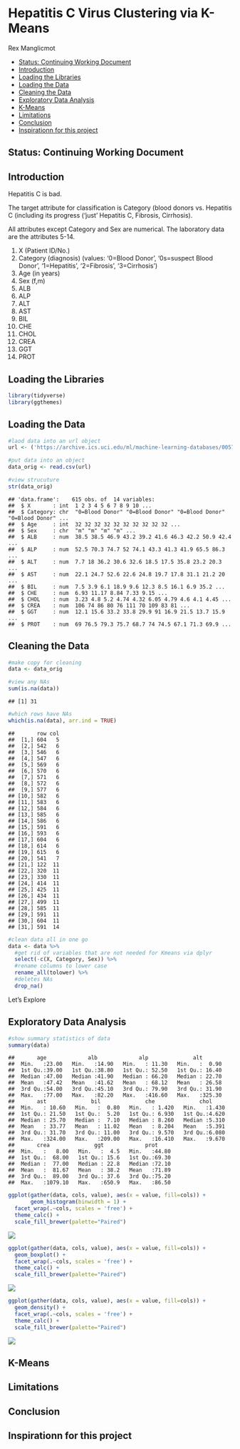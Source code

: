 Hepatitis C Virus Clustering via K-Means
================
Rex Manglicmot

-   <a href="#status-continuing-working-document"
    id="toc-status-continuing-working-document">Status: Continuing Working
    Document</a>
-   <a href="#introduction" id="toc-introduction">Introduction</a>
-   <a href="#loading-the-libraries" id="toc-loading-the-libraries">Loading
    the Libraries</a>
-   <a href="#loading-the-data" id="toc-loading-the-data">Loading the
    Data</a>
-   <a href="#cleaning-the-data" id="toc-cleaning-the-data">Cleaning the
    Data</a>
-   <a href="#exploratory-data-analysis"
    id="toc-exploratory-data-analysis">Exploratory Data Analysis</a>
-   <a href="#k-means" id="toc-k-means">K-Means</a>
-   <a href="#limitations" id="toc-limitations">Limitations</a>
-   <a href="#conclusion" id="toc-conclusion">Conclusion</a>
-   <a href="#inspirationn-for-this-project"
    id="toc-inspirationn-for-this-project">Inspirationn for this project</a>

## Status: Continuing Working Document

## Introduction

Hepatitis C is bad.

The target attribute for classification is Category (blood donors
vs. Hepatitis C (including its progress (‘just’ Hepatitis C, Fibrosis,
Cirrhosis).

All attributes except Category and Sex are numerical. The laboratory
data are the attributes 5-14.

1)  X (Patient ID/No.)
2)  Category (diagnosis) (values: ‘0=Blood Donor’, ‘0s=suspect Blood
    Donor’, ‘1=Hepatitis’, ‘2=Fibrosis’, ‘3=Cirrhosis’)
3)  Age (in years)
4)  Sex (f,m)
5)  ALB
6)  ALP
7)  ALT
8)  AST
9)  BIL
10) CHE
11) CHOL
12) CREA
13) GGT
14) PROT

## Loading the Libraries

``` r
library(tidyverse)
library(ggthemes)
```

## Loading the Data

``` r
#laod data into an url object
url <- ('https://archive.ics.uci.edu/ml/machine-learning-databases/00571/hcvdat0.csv')

#put data into an object
data_orig <- read.csv(url)

#view strucuture
str(data_orig)
```

    ## 'data.frame':    615 obs. of  14 variables:
    ##  $ X       : int  1 2 3 4 5 6 7 8 9 10 ...
    ##  $ Category: chr  "0=Blood Donor" "0=Blood Donor" "0=Blood Donor" "0=Blood Donor" ...
    ##  $ Age     : int  32 32 32 32 32 32 32 32 32 32 ...
    ##  $ Sex     : chr  "m" "m" "m" "m" ...
    ##  $ ALB     : num  38.5 38.5 46.9 43.2 39.2 41.6 46.3 42.2 50.9 42.4 ...
    ##  $ ALP     : num  52.5 70.3 74.7 52 74.1 43.3 41.3 41.9 65.5 86.3 ...
    ##  $ ALT     : num  7.7 18 36.2 30.6 32.6 18.5 17.5 35.8 23.2 20.3 ...
    ##  $ AST     : num  22.1 24.7 52.6 22.6 24.8 19.7 17.8 31.1 21.2 20 ...
    ##  $ BIL     : num  7.5 3.9 6.1 18.9 9.6 12.3 8.5 16.1 6.9 35.2 ...
    ##  $ CHE     : num  6.93 11.17 8.84 7.33 9.15 ...
    ##  $ CHOL    : num  3.23 4.8 5.2 4.74 4.32 6.05 4.79 4.6 4.1 4.45 ...
    ##  $ CREA    : num  106 74 86 80 76 111 70 109 83 81 ...
    ##  $ GGT     : num  12.1 15.6 33.2 33.8 29.9 91 16.9 21.5 13.7 15.9 ...
    ##  $ PROT    : num  69 76.5 79.3 75.7 68.7 74 74.5 67.1 71.3 69.9 ...

## Cleaning the Data

``` r
#make copy for cleaning
data <- data_orig

#view any NAs
sum(is.na(data))
```

    ## [1] 31

``` r
#which rows have NAs
which(is.na(data), arr.ind = TRUE)
```

    ##       row col
    ##  [1,] 604   5
    ##  [2,] 542   6
    ##  [3,] 546   6
    ##  [4,] 547   6
    ##  [5,] 569   6
    ##  [6,] 570   6
    ##  [7,] 571   6
    ##  [8,] 572   6
    ##  [9,] 577   6
    ## [10,] 582   6
    ## [11,] 583   6
    ## [12,] 584   6
    ## [13,] 585   6
    ## [14,] 586   6
    ## [15,] 591   6
    ## [16,] 593   6
    ## [17,] 604   6
    ## [18,] 614   6
    ## [19,] 615   6
    ## [20,] 541   7
    ## [21,] 122  11
    ## [22,] 320  11
    ## [23,] 330  11
    ## [24,] 414  11
    ## [25,] 425  11
    ## [26,] 434  11
    ## [27,] 499  11
    ## [28,] 585  11
    ## [29,] 591  11
    ## [30,] 604  11
    ## [31,] 591  14

``` r
#clean data all in one go
data <- data %>%
  #get rid of variables that are not needed for Kmeans via dplyr
  select(-c(X, Category, Sex)) %>%
  #rename columns to lower case
  rename_all(tolower) %>%
  #deletes NAs
  drop_na()
```

Let’s Explore

## Exploratory Data Analysis

``` r
#show summary statistics of data
summary(data)
```

    ##       age             alb             alp              alt        
    ##  Min.   :23.00   Min.   :14.90   Min.   : 11.30   Min.   :  0.90  
    ##  1st Qu.:39.00   1st Qu.:38.80   1st Qu.: 52.50   1st Qu.: 16.40  
    ##  Median :47.00   Median :41.90   Median : 66.20   Median : 22.70  
    ##  Mean   :47.42   Mean   :41.62   Mean   : 68.12   Mean   : 26.58  
    ##  3rd Qu.:54.00   3rd Qu.:45.10   3rd Qu.: 79.90   3rd Qu.: 31.90  
    ##  Max.   :77.00   Max.   :82.20   Max.   :416.60   Max.   :325.30  
    ##       ast              bil              che              chol      
    ##  Min.   : 10.60   Min.   :  0.80   Min.   : 1.420   Min.   :1.430  
    ##  1st Qu.: 21.50   1st Qu.:  5.20   1st Qu.: 6.930   1st Qu.:4.620  
    ##  Median : 25.70   Median :  7.10   Median : 8.260   Median :5.310  
    ##  Mean   : 33.77   Mean   : 11.02   Mean   : 8.204   Mean   :5.391  
    ##  3rd Qu.: 31.70   3rd Qu.: 11.00   3rd Qu.: 9.570   3rd Qu.:6.080  
    ##  Max.   :324.00   Max.   :209.00   Max.   :16.410   Max.   :9.670  
    ##       crea              ggt             prot      
    ##  Min.   :   8.00   Min.   :  4.5   Min.   :44.80  
    ##  1st Qu.:  68.00   1st Qu.: 15.6   1st Qu.:69.30  
    ##  Median :  77.00   Median : 22.8   Median :72.10  
    ##  Mean   :  81.67   Mean   : 38.2   Mean   :71.89  
    ##  3rd Qu.:  89.00   3rd Qu.: 37.6   3rd Qu.:75.20  
    ##  Max.   :1079.10   Max.   :650.9   Max.   :86.50

``` r
ggplot(gather(data, cols, value), aes(x = value, fill=cols)) + 
       geom_histogram(binwidth = 1) + 
  facet_wrap(.~cols, scales = 'free') + 
  theme_calc() +
  scale_fill_brewer(palette="Paired")
```

![](Hepatitis-C-Virus-Clustering-via-K-Means_files/figure-gfm/unnamed-chunk-6-1.png)<!-- -->

``` r
ggplot(gather(data, cols, value), aes(x = value, fill=cols)) + 
  geom_boxplot() + 
  facet_wrap(.~cols, scales = 'free') + 
  theme_calc() +
  scale_fill_brewer(palette="Paired") 
```

![](Hepatitis-C-Virus-Clustering-via-K-Means_files/figure-gfm/unnamed-chunk-7-1.png)<!-- -->

``` r
ggplot(gather(data, cols, value), aes(x = value, fill=cols)) + 
  geom_density() + 
  facet_wrap(.~cols, scales = 'free') + 
  theme_calc() +
  scale_fill_brewer(palette="Paired") 
```

![](Hepatitis-C-Virus-Clustering-via-K-Means_files/figure-gfm/unnamed-chunk-8-1.png)<!-- -->

## K-Means

## Limitations

## Conclusion

## Inspirationn for this project
